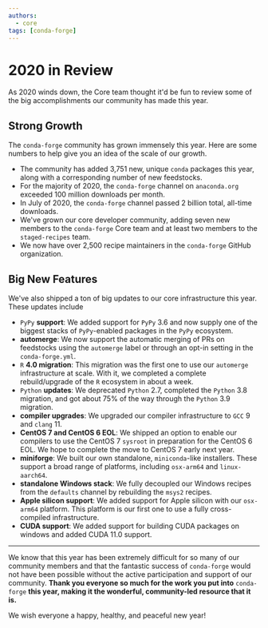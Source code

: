 ```yaml
---
authors:
  - core
tags: [conda-forge]
---
```


# 2020 in Review

As 2020 winds down, the Core team thought it'd be fun to review some of
the big accomplishments our community has made this year.

## Strong Growth

The `conda-forge` community has grown immensely this year. Here are some
numbers to help give you an idea of the scale of our growth.

-   The community has added 3,751 new, unique `conda` packages this
    year, along with a corresponding number of new feedstocks.
-   For the majority of 2020, the `conda-forge` channel on
    `anaconda.org` exceeded 100 million downloads per month.
-   In July of 2020, the `conda-forge` channel passed 2 billion total,
    all-time downloads.
-   We've grown our core developer community, adding seven new members
    to the `conda-forge` Core team and at least two members to the
    `staged-recipes` team.
-   We now have over 2,500 recipe maintainers in the `conda-forge`
    GitHub organization.

## Big New Features

We've also shipped a ton of big updates to our core infrastructure this
year. These updates include

-   `PyPy` **support**: We added support for `PyPy` 3.6 and now supply
    one of the biggest stacks of `PyPy`-enabled packages in the `PyPy`
    ecosystem.
-   **automerge**: We now support the automatic merging of PRs on
    feedstocks using the `automerge` label or through an opt-in setting
    in the `conda-forge.yml`.
-   `R` **4.0 migration**: This migration was the first one to use our
    `automerge` infrastructure at scale. With it, we completed a
    complete rebuild/upgrade of the `R` ecosystem in about a week.
-   `Python` **updates**: We deprecated `Python` 2.7, completed the
    `Python` 3.8 migration, and got about 75% of the way through the
    `Python` 3.9 migration.
-   **compiler upgrades**: We upgraded our compiler infrastructure to
    `GCC` 9 and `clang` 11.
-   **CentOS 7 and CentOS 6 EOL**: We shipped an option to enable our
    compilers to use the CentOS 7 `sysroot` in preparation for the
    CentOS 6 EOL. We hope to complete the move to CentOS 7 early next
    year.
-   **miniforge**: We built our own standalone, `miniconda`-like
    installers. These support a broad range of platforms, including
    `osx-arm64` and `linux-aarch64`.
-   **standalone Windows stack**: We fully decoupled our Windows recipes
    from the `defaults` channel by rebuilding the `msys2` recipes.
-   **Apple silicon support**: We added support for Apple silicon with
    our `osx-arm64` platform. This platform is our first one to use a
    fully cross-compiled infrastructure.
-   **CUDA support**: We added support for building CUDA packages on
    windows and added CUDA 11.0 support.

------------------------------------------------------------------------

We know that this year has been extremely difficult for so many of our
community members and that the fantastic success of `conda-forge` would
not have been possible without the active participation and support of
our community. **Thank you everyone so much for the work you put into**
`conda-forge` **this year, making it the wonderful, community-led
resource that it is.**

We wish everyone a happy, healthy, and peaceful new year!
